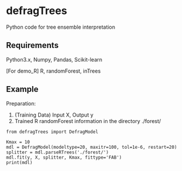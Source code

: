 # defragTrees
Python code for tree ensemble interpretation

## Requirements
Python3.x, Numpy, Pandas, Scikit-learn

[For demo_R] R, randomForest, inTrees


## Example
Preparation:

1. (Training Data) Input X, Output y
2. Trained R randomForest information in the directory ./forest/


```
from defragTrees import DefragModel

Kmax = 10
mdl = DefragModel(modeltype=20, maxitr=100, tol=1e-6, restart=20)
splitter = mdl.parseRTrees('./forest/')
mdl.fit(y, X, splitter, Kmax, fittype='FAB')
print(mdl)
```